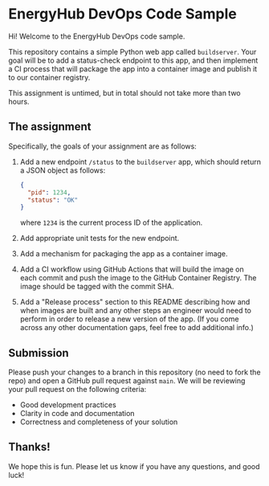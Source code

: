 # EnergyHub DevOps Code Sample

Hi! Welcome to the EnergyHub DevOps code sample.

This repository contains a simple Python web app called `buildserver`. Your goal will be to add a status-check endpoint to this app, and then implement a CI process that will package the app into a container image and publish it to our container registry.

This assignment is untimed, but in total should not take more than two hours.

## The assignment

Specifically, the goals of your assignment are as follows:

1. Add a new endpoint `/status` to the `buildserver` app, which should return a JSON object as follows:

    ```json
    {
      "pid": 1234,
      "status": "OK"
    }
    ```

    where `1234` is the current process ID of the application.
2. Add appropriate unit tests for the new endpoint.
3. Add a mechanism for packaging the app as a container image.
4. Add a CI workflow using GitHub Actions that will build the image on each commit and push the image to the GitHub Container Registry. The image should be tagged with the commit SHA.
5. Add a "Release process" section to this README describing how and when images are built and any other steps an engineer would need to perform in order to release a new version of the app. (If you come across any other documentation gaps, feel free to add additional info.)

## Submission

Please push your changes to a branch in this repository (no need to fork the repo) and open a GitHub pull request against `main`. We will be reviewing your pull request on the following criteria:

- Good development practices
- Clarity in code and documentation
- Correctness and completeness of your solution

## Thanks!

We hope this is fun. Please let us know if you have any questions, and good luck!
